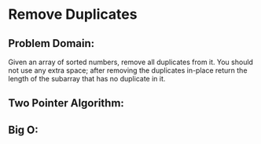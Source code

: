 # Remove Duplicates

## Problem Domain: 

Given an array of sorted numbers, remove all duplicates from it. You should not use any extra space; after removing the duplicates in-place return the length of the subarray that has no duplicate in it.

## Two Pointer Algorithm:



## Big O:

